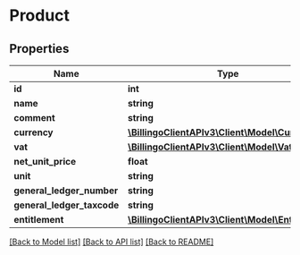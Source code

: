 # Product

## Properties
Name | Type | Description | Notes
------------ | ------------- | ------------- | -------------
**id** | **int** |  | [optional] 
**name** | **string** |  | 
**comment** | **string** |  | [optional] 
**currency** | [**\BillingoClientAPIv3\Client\Model\Currency**](Currency.md) |  | 
**vat** | [**\BillingoClientAPIv3\Client\Model\Vat**](Vat.md) |  | 
**net_unit_price** | **float** |  | [optional] 
**unit** | **string** |  | 
**general_ledger_number** | **string** |  | [optional] 
**general_ledger_taxcode** | **string** |  | [optional] 
**entitlement** | [**\BillingoClientAPIv3\Client\Model\Entitlement**](Entitlement.md) |  | [optional] 

[[Back to Model list]](../../README.md#documentation-for-models) [[Back to API list]](../../README.md#documentation-for-api-endpoints) [[Back to README]](../../README.md)

